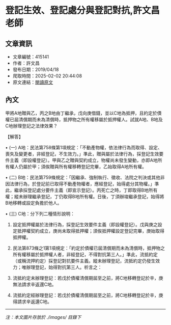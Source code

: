 # 登記生效、登記處分與登記對抗,許文昌老師

## 文章資訊
- 文章編號：415141
- 作者：許文昌
- 發布日期：2019/04/18
- 爬取時間：2025-02-02 20:44:08
- 原文連結：[閱讀原文](https://real-estate.get.com.tw/Columns/detail.aspx?no=415141)

## 內文
甲將A地贈與乙，丙之B地由丁繼承，戊向庚借錢，並以C地為抵押，且約定於債權已屆清償期而未為清償時，抵押物之所有權移屬於抵押權人。試就A地、B地及C地辦理登記之法律效果？

【解答】

• (一) A地：民法第758條第1項規定：「不動產物權，依法律行為而取得、設定、喪失及變更者，非經登記，不生效力。」準此，贈與屬於法律行為，採登記生效要件主義（即設權登記）。甲與乙之贈與契約成立，物權尚未發生變動，亦即A地所有權人仍屬於甲；須俟贈與所有權移轉登記完畢，乙始取得A地所有權。

• (二) B地：民法第759條規定：「因繼承、強制執行、徵收、法院之判決或其他非因法律行為，於登記前已取得不動產物權者，應經登記，始得處分其物權。」準此，繼承採登記處分要件主義（即宣示登記）。丙死亡之時，丁即取得B地所有權；縱未辦理繼承登記，丁仍取得B地所有權。日後，丁須辦竣繼承登記，始得將B地移轉或設定負擔於他人。

• (三) C地：分下列二種情形說明：

1. 設定抵押權屬於法律行為，採登記生效要件主義（即設權登記）。戊與庚之設定抵押權契約成立，庚尚未取得抵押權；須俟抵押權設定登記完畢，庚始取得抵押權。

2. 民法第873條之1第1項規定：「約定於債權已屆清償期而未為清償時，抵押物之所有權移屬於抵押權人者，非經登記，不得對抗第三人。」準此，流抵約定（或稱流押約定）採登記對抗要件主義。縱未辦理登記，流抵約定仍發生效力；唯辦理登記，始得對抗第三人。析言之：

1. 流抵約定未辦理登記：若戊於債權清償期屆至之前，將C地移轉登記於辛，庚無法請求辛返還C地。

2. 流抵約定經辦理登記：若戊於債權清償期屆至之前，將C地移轉登記於辛，庚得請求辛返還C地。
---
*注：本文圖片存放於 ./images/ 目錄下*

